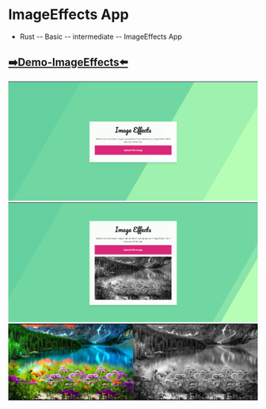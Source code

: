 # ImageEffects App
- Rust
-- Basic
-- intermediate
-- ImageEffects App
## [➡️Demo-ImageEffects⬅️](https://image-effects-sorbon01.vercel.app/)
![main](./filesForGitHub/1.png)
![main](./filesForGitHub/2.png)
![main](./filesForGitHub/3.png)

